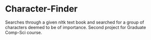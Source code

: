 # Character-Finder
Searches through a given nltk text book and searched for a group of characters deemed to be of importance. Second project for Graduate Comp-Sci course.
